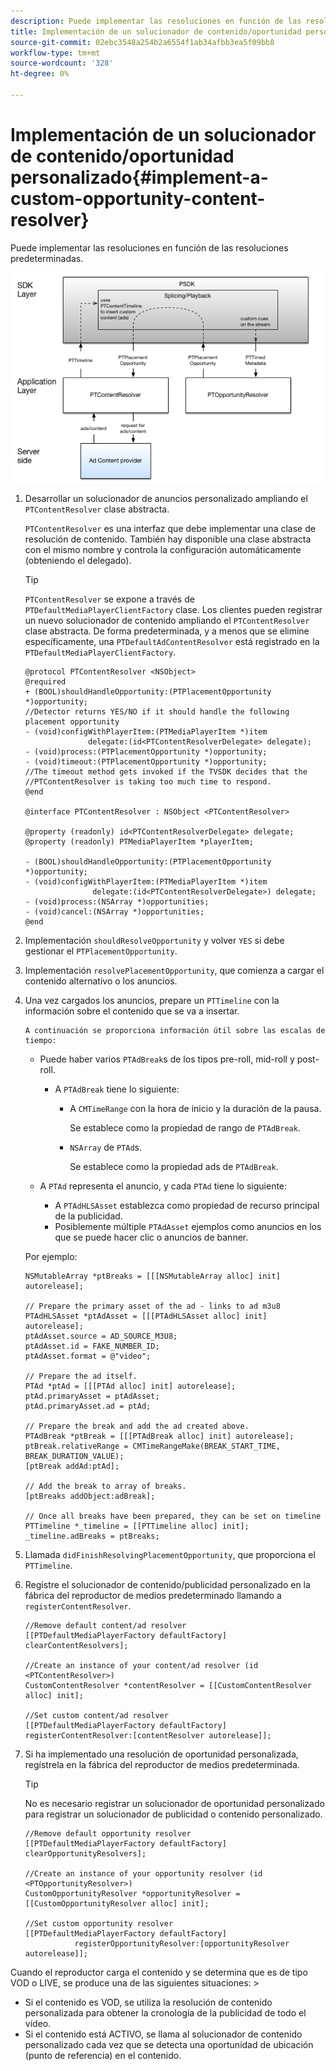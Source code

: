 ```yaml
---
description: Puede implementar las resoluciones en función de las resoluciones predeterminadas.
title: Implementación de un solucionador de contenido/oportunidad personalizado
source-git-commit: 02ebc3548a254b2a6554f1ab34afbb3ea5f09bb8
workflow-type: tm+mt
source-wordcount: '328'
ht-degree: 0%

---
```


# Implementación de un solucionador de contenido/oportunidad personalizado{#implement-a-custom-opportunity-content-resolver}

Puede implementar las resoluciones en función de las resoluciones predeterminadas.

<!--<a id="fig_CC41E2A66BDB4115821F33737B46A09B"></a>-->

![](assets/ios_psdk_content_resolver.png)

1. Desarrollar un solucionador de anuncios personalizado ampliando el `PTContentResolver` clase abstracta.

   `PTContentResolver` es una interfaz que debe implementar una clase de resolución de contenido. También hay disponible una clase abstracta con el mismo nombre y controla la configuración automáticamente (obteniendo el delegado).

   >[!TIP]
   >
   >`PTContentResolver` se expone a través de `PTDefaultMediaPlayerClientFactory` clase. Los clientes pueden registrar un nuevo solucionador de contenido ampliando el `PTContentResolver` clase abstracta. De forma predeterminada, y a menos que se elimine específicamente, una `PTDefaultAdContentResolver` está registrado en la `PTDefaultMediaPlayerClientFactory`.

   ```
   @protocol PTContentResolver <NSObject> 
   @required 
   + (BOOL)shouldHandleOpportunity:(PTPlacementOpportunity *)opportunity;  
   //Detector returns YES/NO if it should handle the following placement opportunity 
   - (void)configWithPlayerItem:(PTMediaPlayerItem *)item  
                 delegate:(id<PTContentResolverDelegate> delegate); 
   - (void)process:(PTPlacementOpportunity *)opportunity; 
   - (void)timeout:(PTPlacementOpportunity *)opportunity;  
   //The timeout method gets invoked if the TVSDK decides that the  
   //PTContentResolver is taking too much time to respond. 
   @end 
   
   @interface PTContentResolver : NSObject <PTContentResolver> 
   
   @property (readonly) id<PTContentResolverDelegate> delegate; 
   @property (readonly) PTMediaPlayerItem *playerItem; 
   
   - (BOOL)shouldHandleOpportunity:(PTPlacementOpportunity *)opportunity; 
   - (void)configWithPlayerItem:(PTMediaPlayerItem *)item  
                  delegate:(id<PTContentResolverDelegate>) delegate; 
   - (void)process:(NSArray *)opportunities; 
   - (void)cancel:(NSArray *)opportunities; 
   @end
   ```

1. Implementación `shouldResolveOpportunity` y volver `YES` si debe gestionar el `PTPlacementOpportunity`.
1. Implementación `resolvePlacementOpportunity`, que comienza a cargar el contenido alternativo o los anuncios.
1. Una vez cargados los anuncios, prepare un `PTTimeline` con la información sobre el contenido que se va a insertar.

       A continuación se proporciona información útil sobre las escalas de tiempo:
   
   * Puede haber varios `PTAdBreak`s de los tipos pre-roll, mid-roll y post-roll.

      * A `PTAdBreak` tiene lo siguiente:

         * A `CMTimeRange` con la hora de inicio y la duración de la pausa.

           Se establece como la propiedad de rango de `PTAdBreak`.

         * `NSArray` de `PTAd`s.

           Se establece como la propiedad ads de `PTAdBreak`.

   * A `PTAd` representa el anuncio, y cada `PTAd` tiene lo siguiente:

      * A `PTAdHLSAsset` establezca como propiedad de recurso principal de la publicidad.
      * Posiblemente múltiple `PTAdAsset` ejemplos como anuncios en los que se puede hacer clic o anuncios de banner.

   Por ejemplo:

   ```
   NSMutableArray *ptBreaks = [[[NSMutableArray alloc] init] autorelease]; 
   
   // Prepare the primary asset of the ad - links to ad m3u8 
   PTAdHLSAsset *ptAdAsset = [[[PTAdHLSAsset alloc] init] autorelease]; 
   ptAdAsset.source = AD_SOURCE_M3U8; 
   ptAdAsset.id = FAKE_NUMBER_ID; 
   ptAdAsset.format = @"video"; 
   
   // Prepare the ad itself. 
   PTAd *ptAd = [[[PTAd alloc] init] autorelease]; 
   ptAd.primaryAsset = ptAdAsset; 
   ptAd.primaryAsset.ad = ptAd; 
   
   // Prepare the break and add the ad created above. 
   PTAdBreak *ptBreak = [[[PTAdBreak alloc] init] autorelease]; 
   ptBreak.relativeRange = CMTimeRangeMake(BREAK_START_TIME, BREAK_DURATION_VALUE); 
   [ptBreak addAd:ptAd]; 
   
   // Add the break to array of breaks. 
   [ptBreaks addObject:adBreak]; 
   
   // Once all breaks have been prepared, they can be set on timeline 
   PTTimeline *_timeline = [[PTTimeline alloc] init]; 
   _timeline.adBreaks = ptBreaks;
   ```

1. Llamada `didFinishResolvingPlacementOpportunity`, que proporciona el `PTTimeline`.
1. Registre el solucionador de contenido/publicidad personalizado en la fábrica del reproductor de medios predeterminado llamando a `registerContentResolver`.

   ```
   //Remove default content/ad resolver 
   [[PTDefaultMediaPlayerFactory defaultFactory] clearContentResolvers]; 
   
   //Create an instance of your content/ad resolver (id <PTContentResolver>) 
   CustomContentResolver *contentResolver = [[CustomContentResolver alloc] init]; 
   
   //Set custom content/ad resolver 
   [[PTDefaultMediaPlayerFactory defaultFactory] registerContentResolver:[contentResolver autorelease]];
   ```

1. Si ha implementado una resolución de oportunidad personalizada, regístrela en la fábrica del reproductor de medios predeterminada.

   >[!TIP]
   >
   >No es necesario registrar un solucionador de oportunidad personalizado para registrar un solucionador de publicidad o contenido personalizado.

   ```
   //Remove default opportunity resolver 
   [[PTDefaultMediaPlayerFactory defaultFactory] clearOpportunityResolvers]; 
   
   //Create an instance of your opportunity resolver (id <PTOpportunityResolver>) 
   CustomOpportunityResolver *opportunityResolver = [[CustomOpportunityResolver alloc] init]; 
   
   //Set custom opportunity resolver 
   [[PTDefaultMediaPlayerFactory defaultFactory]  
              registerOpportunityResolver:[opportunityResolver autorelease]];
   ```

Cuando el reproductor carga el contenido y se determina que es de tipo VOD o LIVE, se produce una de las siguientes situaciones: >
* Si el contenido es VOD, se utiliza la resolución de contenido personalizada para obtener la cronología de la publicidad de todo el vídeo.
* Si el contenido está ACTIVO, se llama al solucionador de contenido personalizado cada vez que se detecta una oportunidad de ubicación (punto de referencia) en el contenido.
